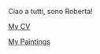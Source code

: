 Ciao a tutti, sono Roberta! 

[My CV](cv.pdf)

[My Paintings](https://www.vernissage-indigenous.com/robi)
